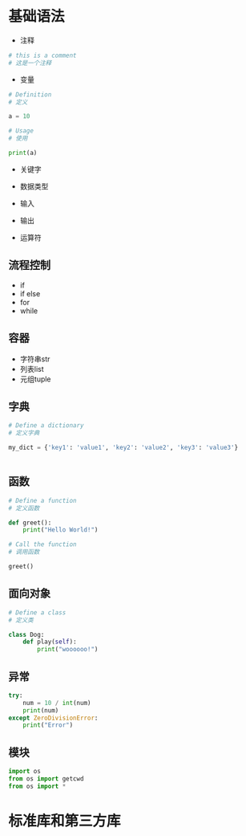 # 基础语法
* 注释
```python
# this is a comment
# 这是一个注释
```
* 变量
```python
# Definition
# 定义

a = 10
```

```python
# Usage
# 使用

print(a)
```
* 关键字
* 数据类型
* 输入
* 输出

* 运算符
## 流程控制
* if
* if else
* for
* while
## 容器
* 字符串str
* 列表list
* 元组tuple
## 字典
```python
# Define a dictionary
# 定义字典

my_dict = {'key1': 'value1', 'key2': 'value2', 'key3': 'value3'}
```
```python

```

## 函数
```python
# Define a function
# 定义函数

def greet():
    print("Hello World!")
```

```python
# Call the function
# 调用函数

greet()
```
## 面向对象
```python
# Define a class
# 定义类

class Dog:
    def play(self):
        print("woooooo!")

```
## 异常
```python
try:
    num = 10 / int(num)
    print(num)
except ZeroDivisionError:
    print("Error")
```
## 模块
```python
import os
from os import getcwd
from os import *
```
# 标准库和第三方库
